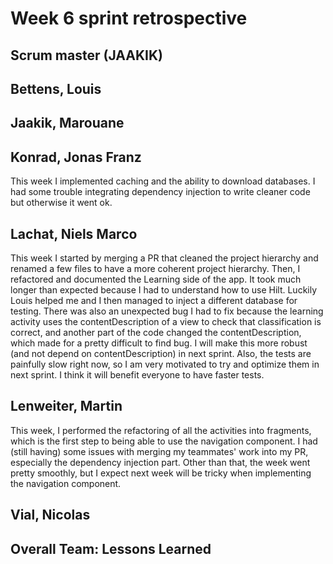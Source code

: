# Week 6 sprint retrospective

## Scrum master (JAAKIK)

## Bettens, Louis

## Jaakik, Marouane

## Konrad, Jonas Franz
This week I implemented caching and the ability to download databases. I had some trouble integrating dependency injection to write cleaner code but otherwise it went ok.

## Lachat, Niels Marco
This week I started by merging a PR that cleaned the project hierarchy and renamed a few files to have a more coherent project hierarchy.
Then, I refactored and documented the Learning side of the app. It took much longer than expected because I had to understand how to use Hilt. Luckily Louis helped me and I then managed to inject a different database for testing. There was also an unexpected bug I had to fix because the learning activity uses the contentDescription of a view to check that classification is correct, and another part of the code changed the contentDescription, which made for a pretty difficult to find bug. I will make this more robust (and not depend on contentDescription) in next sprint. Also, the tests are painfully slow right now, so I am very motivated to try and optimize them in next sprint. I think it will benefit everyone to have faster tests.

## Lenweiter, Martin
This week, I performed the refactoring of all the activities into fragments, which is the first step to being able to use the navigation component. I had (still having) some issues with merging my teammates' work into my PR, especially the dependency injection part. Other than that, the week went pretty smoothly, but I expect next week will be tricky when implementing the navigation component.

## Vial, Nicolas

## Overall Team: Lessons Learned
